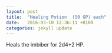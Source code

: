 ```yaml
---
layout: post
title:  "Healing Potion  (50 GP) each"
date:   2016-03-10 12:36:11 +0100
categories: jekyll update
---
```


Heals the imbiber for 2d4+2 HP.